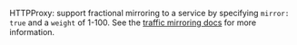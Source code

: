 HTTPProxy: support fractional mirroring to a service by specifying `mirror: true` and a `weight` of 1-100. See the [traffic mirroring docs](https://projectcontour.io/docs/1.26/config/request-routing/#traffic-mirroring) for more information.